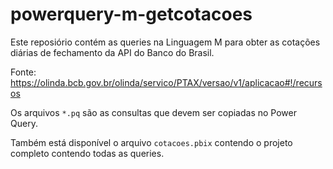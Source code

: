# powerquery-m-getcotacoes

Este reposiório contém as queries na Linguagem M para obter as cotações diárias de fechamento da API do Banco do Brasil.

Fonte: https://olinda.bcb.gov.br/olinda/servico/PTAX/versao/v1/aplicacao#!/recursos

Os arquivos `*.pq` são as consultas que devem ser copiadas no Power Query.

Também está disponível o arquivo `cotacoes.pbix` contendo o projeto completo contendo todas as queries.


